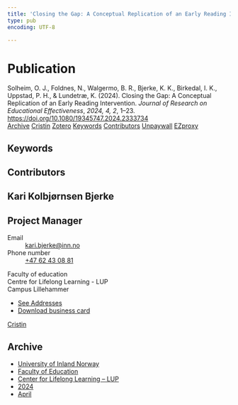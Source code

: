 ```yaml
---
title: 'Closing the Gap: A Conceptual Replication of an Early Reading Intervention'
type: pub
encoding: UTF-8

---
```

<h1>Publication</h1>
<article id="csl-bib-container-DVGP6NUZ" class="csl-bib-container">
  <div class="csl-bib-body"> <div class="csl-entry">Solheim, O. J., Foldnes, N., Walgermo, B. R., Bjerke, K. K., Birkedal, I. K., Uppstad, P. H., &#38; Lundetræ, K. (2024). Closing the Gap: A Conceptual Replication of an Early Reading Intervention. <i>Journal of Research on Educational Effectiveness</i>, <i>2024, 4, 2</i>, 1–23. <a href="https://doi.org/10.1080/19345747.2024.2333734">https://doi.org/10.1080/19345747.2024.2333734</a></div> </div>
  <div class="csl-bib-buttons">
    <a href="#taxonomy-article-DVGP6NUZ" alt="archive" class="csl-bib-button">Archive</a>
    <a href="https://app.cristin.no/results/show.jsf?id=2258675" alt="Cristin" class="csl-bib-button">Cristin</a>
    <a href="http://zotero.org/groups/5881554/items/DVGP6NUZ" alt="Zotero" class="csl-bib-button">Zotero</a>
    <a href="#keywords-article-DVGP6NUZ" alt="keywords" class="csl-bib-button">Keywords</a>
    <a href="#contributors-article-DVGP6NUZ" alt="contributors" class="csl-bib-button">Contributors</a>
    <a href="https://www.tandfonline.com/doi/pdf/10.1080/19345747.2024.2333734?needAccess=true" alt="Unpaywall" class="csl-bib-button">Unpaywall</a>
    <a href="https://www.tandfonline.com/doi/pdf/10.1080/19345747.2024.2333734?needAccess=true" alt="EZproxy" class="csl-bib-button">EZproxy</a>
  </div>
  <div id="csl-bib-meta-container-DVGP6NUZ"></div>
</article>
<div id="csl-bib-meta-DVGP6NUZ" class="csl-bib-meta">
  <article id="keywords-article-DVGP6NUZ" class="keywords-article">
    <h1>Keywords</h1>
    
  </article>
  <article id="contributors-article-DVGP6NUZ" class="contributors-article">
    <h1>Contributors</h1>
    <div class="personas"> <div class="vrtx-hinn-person-card"> <div class="photo"> <i class="lar la-user-circle missing-person"></i> </div> <div class="info"> <hgroup><h1>Kari Kolbjørnsen Bjerke</h1> <h2>Project Manager</h2> </hgroup><dl> <dt>Email</dt> <dd> <a href="mailto:kari.bjerke@inn.no">kari.bjerke@inn.no</a> </dd> <dt>Phone number</dt> <dd><a href="tel:+4762430881"> +47 62 43 08 81 </a></dd> </dl> <p> Faculty of education<br> Centre for Lifelong Learning - LUP<br> Campus Lillehammer </p> <ul class="vrtx-hinn-links"> <li><a href="https://www.inn.no/english/find-an-employee/kari-bjerke.html#vrtx-hinn-addresses">See Addresses</a></li> <li><a href="https://www.inn.no/english/find-an-employee/kari-bjerke.html?vrtx=vcf">Download business card</a></li> </ul> </div> </div> <a href="https://app.cristin.no/persons/show.jsf?id=1347800" alt="Cristin URL" class="personas-cristin">Cristin</a> </div>
  </article>
  <article id="taxonomy-article-DVGP6NUZ" class="taxonomy-article">
    <h1>Archive</h1>
    <ul>
      <li>
        <a href="/en/archive/?key=3DCRN523">University of Inland Norway</a>
      </li>
      <li>
        <a href="/en/archive/?key=WYNZA47F">Faculty of Education</a>
      </li>
      <li>
        <a href="/en/archive/?key=QB7HPZ24">Center for Lifelong Learning – LUP</a>
      </li>
      <li>
        <a href="/en/archive/?key=4PZQWHA8">2024</a>
      </li>
      <li>
        <a href="/en/archive/?key=5YYQEKBT">April</a>
      </li>
    </ul>
  </article>
</div>
